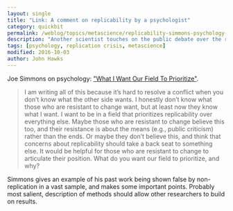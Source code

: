 ```yaml
---
layout: single
title: "Link: A comment on replicability by a psychologist"
category: quickbit
permalink: /weblog/topics/metascience/replicability-simmons-psychology-2016.html
description: "Another scientist touches on the public debate over the replication crisis."
tags: [psychology, replication crisis, metascience]
modified: 2016-10-03
author: John Hawks
---
```



Joe Simmons on psychology: <a href="http://datacolada.org/53/">"What I Want Our Field To Prioritize"</a>.

<blockquote>I am writing all of this because it’s hard to resolve a conflict when you don’t know what the other side wants. I honestly don’t know what those who are resistant to change want, but at least now they know what I want. I want to be in a field that prioritizes replicability over everything else. Maybe those who are resistant to change believe this too, and their resistance is about the means (e.g., public criticism) rather than the ends. Or maybe they don’t believe this, and think that concerns about replicability should take a back seat to something else. It would be helpful for those who are resistant to change to articulate their position. What do you want our field to prioritize, and why?</blockquote>

Simmons gives an example of his past work being shown false by non-replication in a vast sample, and makes some important points. Probably most salient, description of methods should allow other researchers to build on results.
